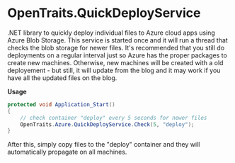 OpenTraits.QuickDeployService
=============================

.NET library to quickly deploy individual files to Azure cloud apps using Azure Blob Storage.
This service is started once and it will run a thread that checks the blob storage for newer files.
It's recommended that you still do deployments on a regular interval just so Azure has the proper packages to create new machines.
Otherwise, new machines will be created with a old deployement - but still, it will update from the blog and it may work if you have all the updated files on the blog.

**Usage**
```cs
protected void Application_Start()
{
    // check container "deploy" every 5 seconds for newer files
    OpenTraits.Azure.QuickDeployService.Check(5, "deploy");
}
```

After this, simply copy files to the "deploy" container and they will automatically propagate on all machines.